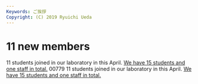 ```yaml
---
Keywords: ご挨拶
Copyright: (C) 2019 Ryuichi Ueda
---
```


# 11 new members

11 students joined in our laboratory in this April. <a href="https://lab.ueda.asia/?page_id=36">We have 15 students and one staff in total.</a>
00779 11 students joined in our laboratory in this April. <a href="https://lab.ueda.asia/?page_id=36">We have 15 students and one staff in total.</a>
